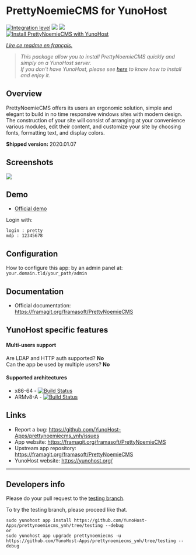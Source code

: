 # PrettyNoemieCMS for YunoHost

[![Integration level](https://dash.yunohost.org/integration/prettynoemiecms.svg)](https://dash.yunohost.org/appci/app/prettynoemiecms) ![](https://ci-apps.yunohost.org/ci/badges/prettynoemiecms.status.svg) ![](https://ci-apps.yunohost.org/ci/badges/prettynoemiecms.maintain.svg)  
[![Install PrettyNoemieCMS with YunoHost](https://install-app.yunohost.org/install-with-yunohost.svg)](https://install-app.yunohost.org/?app=prettynoemiecms)

*[Lire ce readme en français.](./README_fr.md)*

> *This package allow you to install PrettyNoemieCMS quickly and simply on a YunoHost server.  
If you don't have YunoHost, please see [here](https://yunohost.org/install) to know how to install and enjoy it.*

## Overview
PrettyNoemieCMS offers its users an ergonomic solution, simple and elegant to build in no time responsive windows sites with modern design.
The construction of your site will consist of arranging at your convenience various modules, edit their content, and customize your site by choosing fonts, formatting text, and display colors.

**Shipped version:** 2020.01.07

## Screenshots

![](https://framablog.org/wp-content/uploads/2018/02/pages-framasite-theme-light.gif)

## Demo

* [Official demo](https://demo-pretty-noemie.frama.site)

Login with:

    login : pretty
    mdp : 12345678


## Configuration

How to configure this app: by an admin panel at: `your.domain.tld/your_path/admin`

## Documentation

 * Official documentation: https://framagit.org/framasoft/PrettyNoemieCMS

## YunoHost specific features

#### Multi-users support

Are LDAP and HTTP auth supported? **No**  
Can the app be used by multiple users? **No**

#### Supported architectures

* x86-64 - [![Build Status](https://ci-apps.yunohost.org/ci/logs/prettynoemiecms.svg)](https://ci-apps.yunohost.org/ci/apps/prettynoemiecms/)
* ARMv8-A - [![Build Status](https://ci-apps-arm.yunohost.org/ci/logs/prettynoemiecms.svg)](https://ci-apps-arm.yunohost.org/ci/apps/prettynoemiecms/)

## Links

 * Report a bug: https://github.com/YunoHost-Apps/prettynoemiecms_ynh/issues
 * App website: https://framagit.org/framasoft/PrettyNoemieCMS
 * Upstream app repository: https://framagit.org/framasoft/PrettyNoemieCMS
 * YunoHost website: https://yunohost.org/

---

## Developers info

Please do your pull request to the [testing branch](https://github.com/YunoHost-Apps/prettynoemiecms_ynh/tree/testing).

To try the testing branch, please proceed like that.
```
sudo yunohost app install https://github.com/YunoHost-Apps/prettynoemiecms_ynh/tree/testing --debug
or
sudo yunohost app upgrade prettynoemiecms -u https://github.com/YunoHost-Apps/prettynoemiecms_ynh/tree/testing --debug
```
